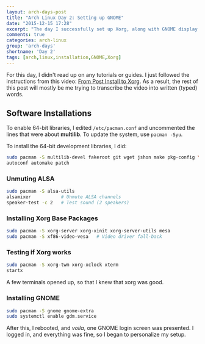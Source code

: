```yaml
---
layout: arch-days-post
title: "Arch Linux Day 2: Setting up GNOME"
date: "2015-12-15 17:28"
excerpt: "The day I successfully set up Xorg, along with GNOME display manager."
comments: true
categories: arch-linux
group: 'arch-days'
shortname: 'Day 2'
tags: [arch,linux,installation,GNOME,Xorg]
---
```


For this day, I didn't read up on any tutorials or guides. I just followed the
instructions from this video: [From Post Install to Xorg][xorgvid]. As a
result, the rest of this post will mostly be me trying to transcribe the video
into written (typed) words.

## Software Installations

To enable 64-bit libraries, I edited `/etc/pacman.conf` and uncommented the
lines that were about **multilib**. To update the system, use `pacman -Syu`.

To install the 64-bit development libraries, I did:

```sh
sudo pacman -S multilib-devel fakeroot git wget jshon make pkg-config \
autoconf automake patch
```


### Unmuting ALSA

```sh
sudo pacman -S alsa-utils
alsamixer           # Unmute ALSA channels
speaker-test -c 2   # Test sound (2 speakers)
```


### Installing Xorg Base Packages

```sh
sudo pacman -S xorg-server xorg-xinit xorg-server-utils mesa
sudo pacman -S xf86-video-vesa   # Video driver fall-back
```


### Testing if Xorg works

```sh
sudo pacman -S xorg-twm xorg-xclock xterm
startx
```

A few terminals opened up, so that I knew that xorg was good.


### Installing GNOME

```sh
sudo pacman -S gnome gnome-extra
sudo systemctl enable gdm.service
```

After this, I rebooted, and *voila*, one GNOME login screen was presented. I
logged in, and everything was fine, so I began to personalize my setup.



[xorgvid]: https://www.youtube.com/watch?v=DAmXKDJ3D7M
